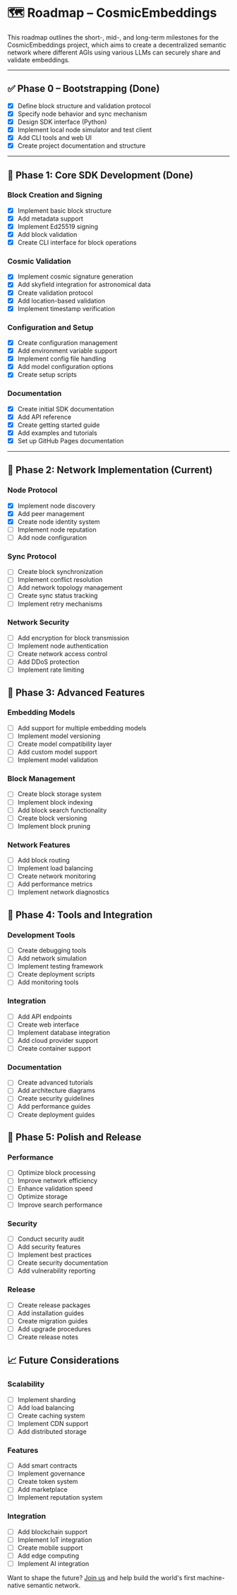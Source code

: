 # 🗺️ Roadmap – CosmicEmbeddings

This roadmap outlines the short-, mid-, and long-term milestones for the CosmicEmbeddings project, which aims to create a decentralized semantic network where different AGIs using various LLMs can securely share and validate embeddings.

---

## ✅ Phase 0 – Bootstrapping (Done)

- [x] Define block structure and validation protocol
- [x] Specify node behavior and sync mechanism
- [x] Design SDK interface (Python)
- [x] Implement local node simulator and test client
- [x] Add CLI tools and web UI
- [x] Create project documentation and structure

---

## 🎯 Phase 1: Core SDK Development (Done)

### Block Creation and Signing
- [x] Implement basic block structure
- [x] Add metadata support
- [x] Implement Ed25519 signing
- [x] Add block validation
- [x] Create CLI interface for block operations

### Cosmic Validation
- [x] Implement cosmic signature generation
- [x] Add skyfield integration for astronomical data
- [x] Create validation protocol
- [x] Add location-based validation
- [x] Implement timestamp verification

### Configuration and Setup
- [x] Create configuration management
- [x] Add environment variable support
- [x] Implement config file handling
- [x] Add model configuration options
- [x] Create setup scripts

### Documentation
- [x] Create initial SDK documentation
- [x] Add API reference
- [x] Create getting started guide
- [x] Add examples and tutorials
- [x] Set up GitHub Pages documentation

---

## 🚀 Phase 2: Network Implementation (Current)

### Node Protocol
- [x] Implement node discovery
- [x] Add peer management
- [x] Create node identity system
- [ ] Implement node reputation
- [ ] Add node configuration

### Sync Protocol
- [ ] Create block synchronization
- [ ] Implement conflict resolution
- [ ] Add network topology management
- [ ] Create sync status tracking
- [ ] Implement retry mechanisms

### Network Security
- [ ] Add encryption for block transmission
- [ ] Implement node authentication
- [ ] Create network access control
- [ ] Add DDoS protection
- [ ] Implement rate limiting

## 🌟 Phase 3: Advanced Features

### Embedding Models
- [ ] Add support for multiple embedding models
- [ ] Implement model versioning
- [ ] Create model compatibility layer
- [ ] Add custom model support
- [ ] Implement model validation

### Block Management
- [ ] Create block storage system
- [ ] Implement block indexing
- [ ] Add block search functionality
- [ ] Create block versioning
- [ ] Implement block pruning

### Network Features
- [ ] Add block routing
- [ ] Implement load balancing
- [ ] Create network monitoring
- [ ] Add performance metrics
- [ ] Implement network diagnostics

## 🔧 Phase 4: Tools and Integration

### Development Tools
- [ ] Create debugging tools
- [ ] Add network simulation
- [ ] Implement testing framework
- [ ] Create deployment scripts
- [ ] Add monitoring tools

### Integration
- [ ] Add API endpoints
- [ ] Create web interface
- [ ] Implement database integration
- [ ] Add cloud provider support
- [ ] Create container support

### Documentation
- [ ] Create advanced tutorials
- [ ] Add architecture diagrams
- [ ] Create security guidelines
- [ ] Add performance guides
- [ ] Create deployment guides

## 🎨 Phase 5: Polish and Release

### Performance
- [ ] Optimize block processing
- [ ] Improve network efficiency
- [ ] Enhance validation speed
- [ ] Optimize storage
- [ ] Improve search performance

### Security
- [ ] Conduct security audit
- [ ] Add security features
- [ ] Implement best practices
- [ ] Create security documentation
- [ ] Add vulnerability reporting

### Release
- [ ] Create release packages
- [ ] Add installation guides
- [ ] Create migration guides
- [ ] Add upgrade procedures
- [ ] Create release notes

## 📈 Future Considerations

### Scalability
- [ ] Implement sharding
- [ ] Add load balancing
- [ ] Create caching system
- [ ] Implement CDN support
- [ ] Add distributed storage

### Features
- [ ] Add smart contracts
- [ ] Implement governance
- [ ] Create token system
- [ ] Add marketplace
- [ ] Implement reputation system

### Integration
- [ ] Add blockchain support
- [ ] Implement IoT integration
- [ ] Create mobile support
- [ ] Add edge computing
- [ ] Implement AI integration

Want to shape the future? [Join us](../CONTRIBUTING.md) and help build the world's first machine-native semantic network.

